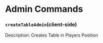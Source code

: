 # Admin Commands

### `createTableAdmin`(client-side)

Description: Creates Table in Players Position
